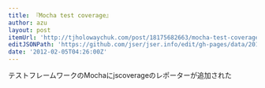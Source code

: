 ```yaml
---
title: 『Mocha test coverage』
author: azu
layout: post
itemUrl: 'http://tjholowaychuk.com/post/18175682663/mocha-test-coverage'
editJSONPath: 'https://github.com/jser/jser.info/edit/gh-pages/data/2012/02/index.json'
date: '2012-02-05T04:26:00Z'
---
```

テストフレームワークのMochaにjscoverageのレポーターが追加された
